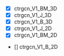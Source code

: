- [x] ctrgcn_V1_BM_3D
- [x] ctrgcn_V1_J_3D
- [x] ctrgcn_V1_B_3D
- [x] ctrgcn_V1_J_2D
- [x] ctrgcn_V1_BM_2D
- [] ctrgcn_V1_B_2D
